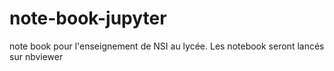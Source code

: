 # note-book-jupyter
note book pour l'enseignement de NSI au lycée. 
Les notebook seront lancés sur nbviewer

